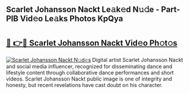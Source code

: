 ## Scarlet Johansson Nackt Le𝚊k𝚎d N𝚞𝚍e - Part-PlB Vid𝚎o Le𝚊ks Photos KpQya

# <h2><a href="http://fb62ud1.evod.top/?m=Scarlet+Johansson+Nackt">🔗 👉🔴 Scarlet Johansson Nackt Vid𝚎o Ph𝚘t𝚘s</a></h2>

[![Scarlet Johansson Nackt N𝚞d𝚎s](https://i.imgur.com/8V9OHl7.gif)](http://fb62ud1.evod.top/?m=Scarlet+Johansson+Nackt)
Digital artist Scarlet Johansson Nackt and social media influencer, recognized for disseminating dance and lifestyle content through collaborative dance performances and short videos. Scarlet Johansson Nackt public image is one of integrity and honesty, but recent revelations have cast doubt on his character. 
